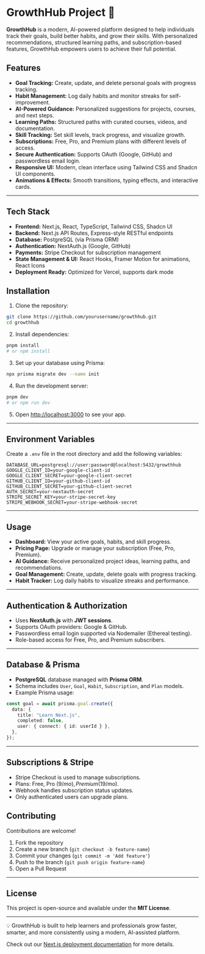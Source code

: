 # GrowthHub Project 🚀

**GrowthHub** is a modern, AI-powered platform designed to help individuals track their goals, build better habits, and grow their skills. With personalized recommendations, structured learning paths, and subscription-based features, GrowthHub empowers users to achieve their full potential.

## Features

- **Goal Tracking:** Create, update, and delete personal goals with progress tracking.  
- **Habit Management:** Log daily habits and monitor streaks for self-improvement.  
- **AI-Powered Guidance:** Personalized suggestions for projects, courses, and next steps.  
- **Learning Paths:** Structured paths with curated courses, videos, and documentation.  
- **Skill Tracking:** Set skill levels, track progress, and visualize growth.  
- **Subscriptions:** Free, Pro, and Premium plans with different levels of access.  
- **Secure Authentication:** Supports OAuth (Google, GitHub) and passwordless email login.  
- **Responsive UI:** Modern, clean interface using Tailwind CSS and Shadcn UI components.  
- **Animations & Effects:** Smooth transitions, typing effects, and interactive cards.  

---

## Tech Stack

- **Frontend:** Next.js, React, TypeScript, Tailwind CSS, Shadcn UI  
- **Backend:** Next.js API Routes, Express-style RESTful endpoints  
- **Database:** PostgreSQL (via Prisma ORM)  
- **Authentication:** NextAuth.js (Google, GitHub)  
- **Payments:** Stripe Checkout for subscription management  
- **State Management & UI:** React Hooks, Framer Motion for animations, React Icons  
- **Deployment Ready:** Optimized for Vercel, supports dark mode  

## Installation

1. Clone the repository:

```bash
git clone https://github.com/yourusername/growthhub.git
cd growthhub
```

2. Install dependencies:

```bash
pnpm install
# or npm install
```

3. Set up your database using Prisma:

```bash
npx prisma migrate dev --name init
```

4. Run the development server:

```bash
pnpm dev
# or npm run dev
```

5. Open [http://localhost:3000](http://localhost:3000) to see your app.

---

## Environment Variables

Create a `.env` file in the root directory and add the following variables:

```env
DATABASE_URL=postgresql://user:password@localhost:5432/growthhub
GOOGLE_CLIENT_ID=your-google-client-id
GOOGLE_CLIENT_SECRET=your-google-client-secret
GITHUB_CLIENT_ID=your-github-client-id
GITHUB_CLIENT_SECRET=your-github-client-secret
AUTH_SECRET=your-nextauth-secret
STRIPE_SECRET_KEY=your-stripe-secret-key
STRIPE_WEBHOOK_SECRET=your-stripe-webhook-secret
```

---

## Usage

- **Dashboard:** View your active goals, habits, and skill progress.  
- **Pricing Page:** Upgrade or manage your subscription (Free, Pro, Premium).  
- **AI Guidance:** Receive personalized project ideas, learning paths, and recommendations.  
- **Goal Management:** Create, update, delete goals with progress tracking.  
- **Habit Tracker:** Log daily habits to visualize streaks and performance.  

---

## Authentication & Authorization

- Uses **NextAuth.js** with **JWT sessions**.  
- Supports OAuth providers: Google & GitHub.  
- Passwordless email login supported via Nodemailer (Ethereal testing).  
- Role-based access for Free, Pro, and Premium subscribers.  

---

## Database & Prisma

- **PostgreSQL** database managed with **Prisma ORM**.  
- Schema includes `User`, `Goal`, `Habit`, `Subscription`, and `Plan` models.  
- Example Prisma usage:

```ts
const goal = await prisma.goal.create({
  data: {
    title: "Learn Next.js",
    completed: false,
    user: { connect: { id: userId } },
  },
});
```

---

## Subscriptions & Stripe

- Stripe Checkout is used to manage subscriptions.  
- Plans: Free, Pro ($9/mo), Premium ($19/mo).  
- Webhook handles subscription status updates.  
- Only authenticated users can upgrade plans.  

## Contributing

Contributions are welcome!  
1. Fork the repository  
2. Create a new branch (`git checkout -b feature-name`)  
3. Commit your changes (`git commit -m 'Add feature'`)  
4. Push to the branch (`git push origin feature-name`)  
5. Open a Pull Request  

---

## License

This project is open-source and available under the **MIT License**.

---

💡 GrowthHub is built to help learners and professionals grow faster, smarter, and more consistently using a modern, AI-assisted platform.


Check out our [Next.js deployment documentation](https://nextjs.org/docs/app/building-your-application/deploying) for more details.
